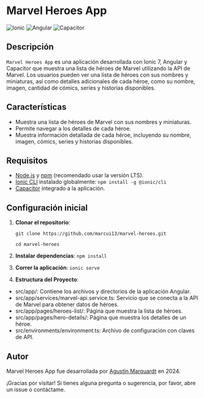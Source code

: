 # Marvel Heroes App

![Ionic](https://img.shields.io/badge/Ionic-7-blue) ![Angular](https://img.shields.io/badge/Angular-15-red) ![Capacitor](https://img.shields.io/badge/Capacitor-6-green)

## Descripción

`Marvel Heroes App` es una aplicación desarrollada con Ionic 7, Angular y Capacitor que muestra una lista de héroes de Marvel utilizando la API de Marvel. Los usuarios pueden ver una lista de héroes con sus nombres y miniaturas, así como detalles adicionales de cada héroe, como su nombre, imagen, cantidad de cómics, series y historias disponibles.

## Características

- Muestra una lista de héroes de Marvel con sus nombres y miniaturas.
- Permite navegar a los detalles de cada héroe.
- Muestra información detallada de cada héroe, incluyendo su nombre, imagen, cómics, series y historias disponibles.

## Requisitos

- [Node.js](https://nodejs.org/) y [npm](https://www.npmjs.com/) (recomendado usar la versión LTS).
- [Ionic CLI](https://ionicframework.com/docs/cli) instalado globalmente: `npm install -g @ionic/cli`
- [Capacitor](https://capacitorjs.com/) integrado a la aplicación.

## Configuración inicial

1. **Clonar el repositorio**:
   ```
   git clone https://github.com/marcui13/marvel-heroes.git
   
   cd marvel-heroes
   ```
2. **Instalar dependencias**:
  `npm install`
  
3. **Correr la aplicación**:
  `ionic serve`
4. **Estructura del Proyecto**:
- src/app/: Contiene los archivos y directorios de la aplicación Angular.
- src/app/services/marvel-api.service.ts: Servicio que se conecta a la API de Marvel para obtener datos de héroes.
- src/app/pages/heroes-list/: Página que muestra la lista de héroes.
- src/app/pages/hero-details/: Página que muestra los detalles de un héroe.
- src/environments/environment.ts: Archivo de configuración con claves de API.

## Autor
Marvel Heroes App fue desarrollada por [Agustín Marquardt](https://www.linkedin.com/in/agust%C3%ADn-marquardt-0015611b3/) en 2024.

¡Gracias por visitar! Si tienes alguna pregunta o sugerencia, por favor, abre un issue o contáctame.
